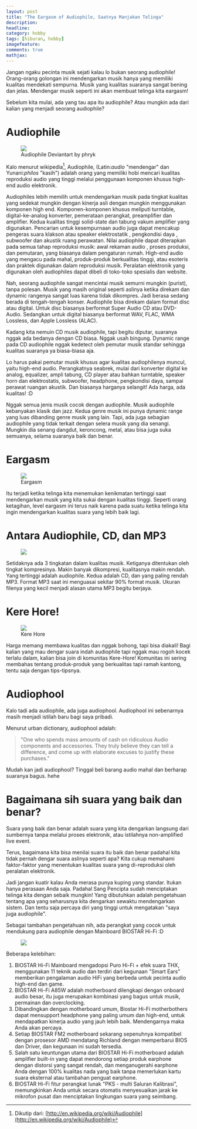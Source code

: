 ```yaml
---
layout: post
title: "The Eargasm of Audiophile, Saatnya Manjakan Telinga"
description:
headline: 
category: hobby
tags: [hiburan, hobby]
imagefeature: 
comments: true
mathjax: 
---
```


Jangan ngaku pecinta musik sejati kalau lo bukan seorang audiophile! Orang-orang golongan ini mendengarkan musik hanya yang memiliki kualitas mendekati sempurna. Musik yang kualitas suaranya sangat bening dan jelas. Mendengar musik seperti ini akan membuat telinga kita eargasm!

Sebelum kita mulai, ada yang tau apa itu audiophile? Atau mungkin ada dari kalian yang menjadi seorang audiophile?

# Audiophile #

<figure>
	<a href="http://fc01.deviantart.net/fs21/f/2007/285/6/5/_audiophile_by_phryk.png"><img src="http://fc01.deviantart.net/fs21/f/2007/285/6/5/_audiophile_by_phryk.png"></a>
	<figcaption>Audiophile Deviantart by phryk</figcaption>
</figure>

Kalo menurut wikipedia[^1], Audiophile, (Latin:*audio* "mendengar" dan Yunani:*philos* "kasih") adalah orang yang memiliki hobi mencari kualitas reproduksi audio yang tinggi melalui penggunaan komponen khusus high-end audio elektronik.

Audiophiles lebih memilih untuk mendengarkan musik pada tingkat kualitas yang sedekat mungkin dengan kinerja asli dengan mungkin menggunakan komponen high end. Komponen-komponen khusus meliputi turntable, digital-ke-analog konverter, pemerataan perangkat, preamplifier dan amplifier. Kedua kualitas tinggi solid-state dan tabung vakum amplifier yang digunakan. Pencarian untuk kesempurnaan audio juga dapat mencakup pengeras suara klakson atau speaker elektrostatik , pengkondisi daya , subwoofer dan akustik ruang perawatan. Nilai audiophile dapat diterapkan pada semua tahap reproduksi musik: awal rekaman audio , proses produksi, dan pemutaran, yang biasanya dalam pengaturan rumah. High-end audio yang mengacu pada mahal, produk-produk berkualitas tinggi, atau esoteris dan praktek digunakan dalam reproduksi musik. Peralatan elektronik yang digunakan oleh audiophiles dapat dibeli di toko-toko spesialis dan website.

Nah, seorang audiophile sangat mencintai musik semurni mungkin (purist), tanpa polesan. Musik yang masih original seperti aslinya ketika direkam dan dynamic rangenya sangat luas karena tidak dikompres. Jadi berasa sedang berada di tengah-tengah konser. Audiophile bisa direkam dalam format disc atau digital. Untuk disc biasanya berformat Super Audio CD atau DVD-Audio. Sedangkan untuk digital biasanya berformat WAV, FLAC, WMA Lossless, dan Apple Lossless (ALAC).

Kadang kita nemuin CD musik audiophile, tapi begitu diputar, suaranya nggak ada bedanya dengan CD biasa. Nggak usah bingung. Dynamic range pada CD audiophile nggak kedetect oleh pemutar musik standar sehingga kualitas suaranya ya biasa-biasa aja.

Lo harus pakai pemutar musik khusus agar kualitas audiophilenya muncul, yaitu high-end audio. Perangkatnya seabrek, mulai dari konverter digital ke analog, equalizer, ampli tabung, CD player atau bahkan turntable, speaker horn dan elektrostatis, subwoofer, headphone, pengkondisi daya, sampai perawat ruangan akustik. Dan biasanya harganya selangit! Ada harga, ada kualitas! :D

Nggak semua jenis musik cocok dengan audiophile. Musik audiophile kebanyakan klasik dan jazz. Kedua genre musik ini punya dynamic range yang luas dibanding genre musik yang lain. Tapi, ada juga sebagian audiophile yang tidak terkait dengan selera musik yang dia senangi. Mungkin dia senang dangdut, keroncong, metal, atau bisa juga suka semuanya, selama suaranya baik dan benar.

# Eargasm #

<figure>
	<a href="https://33.media.tumblr.com/0ac668c7c54360f84c126b69e4b3a2fd/tumblr_n45305iYwM1s02rnqo1_400.gif"><img src="https://33.media.tumblr.com/0ac668c7c54360f84c126b69e4b3a2fd/tumblr_n45305iYwM1s02rnqo1_400.gif"></a>
	<figcaption>Eargasm</figcaption>
</figure>

Itu terjadi ketika telinga kita menemukan kenikmatan tertinggi saat mendengarkan musik yang kita sukai dengan kualitas tinggi. Seperti orang ketagihan, level eargasm ini terus naik karena pada suatu ketika telinga kita ingin mendengarkan kualitas suara yang lebih baik lagi.

# Antara Audiophile, CD, dan MP3 #

<figure>
	<a href="http://www.digikit.ca/images/D/abc-No5.jpg"><img src="http://www.digikit.ca/images/D/abc-No5.jpg"></a>
</figure>

Setidaknya ada 3 tingkatan dalam kualitas musik. Ketiganya ditentukan oleh tingkat kompresinya. Makin banyak dikompresi, kualitasnya makin rendah. Yang tertinggi adalah audiophile. Kedua adalah CD, dan yang paling rendah MP3. Format MP3 saat ini menguasai sekitar 90% format musik. Ukuran filenya yang kecil menjadi alasan utama MP3 begitu berjaya.

# Kere Hore! #

<figure>
	<a href="https://pbs.twimg.com/profile_images/3120871742/4b098b5a85b1201e32bf9cfe5d9a3042_400x400.jpeg"><img src="https://pbs.twimg.com/profile_images/3120871742/4b098b5a85b1201e32bf9cfe5d9a3042_400x400.jpeg"></a>
	<figcaption>Kere Hore</figcaption>
</figure>

Harga memang membawa kualitas dan nggak bohong, tapi bisa diakali! Bagi kalian yang mau dengar suara indah audiophile tapi nggak mau rogoh kocek terlalu dalam, kalian bisa join di komunitas Kere-Hore! Komunitas ini sering membahas tentang produk-produk yang berkualitas tapi ramah kantong, tentu saja dengan tips-tipsnya.

# Audiophool #

Kalo tadi ada audiophile, ada juga audiophool. Audiophool ini sebenarnya masih menjadi istilah baru bagi saya pribadi.

Menurut urban dictionary, audiophool adalah:

> "One who spends mass amounts of cash on ridiculous Audio components and accessories. They truly believe they can tell a difference, and come up with elaborate excuses to justify these purchases."

Mudah kan jadi audiophool? Tinggal beli barang audio mahal dan berharap suaranya bagus. hehe

# Bagaimana sih suara yang baik dan benar? #

Suara yang baik dan benar adalah suara yang kita dengarkan langsung dari sumbernya tanpa melalui proses elektronik, atau istilahnya non-amplified live event.

Terus, bagaimana kita bisa menilai suara itu baik dan benar padahal kita tidak pernah dengar suara aslinya seperti apa? Kita cukup memahami faktor-faktor yang menentukan kualitas suara yang di-reproduksi oleh peralatan elektronik.

Jadi jangan kuatir kalau Anda merasa punya kuping yang standar. Itukan hanya perasaan Anda saja. Padahal Sang Pencipta sudah menciptakan telinga kita dengan sebaik mungkin! Yang dibutuhkan adalah pengetahuan tentang apa yang seharusnya kita dengarkan sewaktu mendengarkan sistem. Dan tentu saja percaya diri yang tinggi untuk mengatakan "saya juga audiophile".



Sebagai tambahan pengetahuan nih, ada perangkat yang cocok untuk mendukung para audiophile dengan Mainboard BIOSTAR Hi-Fi :D

<figure>
	<a href="http://kkcdn-static.kaskus.co.id/images/2013/05/06/3922947_20130506041635.jpg"><img src="http://kkcdn-static.kaskus.co.id/images/2013/05/06/3922947_20130506041635.jpg"></a>
</figure>

Beberapa kelebihan:

1. BIOSTAR Hi-Fi Mainboard mengadopsi Puro Hi-Fi + efek suara THX, menggunakan 11 teknik audio dan terdiri dari kegunaan "Smart Ears" memberikan pengalaman audio HiFi yang berbeda untuk pecinta audio high-end dan game.
2. BIOSTAR Hi-Fi A85W adalah motherboard dilengkapi dengan onboard audio besar, itu juga merupakan kombinasi yang bagus untuk musik, permainan dan overclocking.
3. Dibandingkan dengan motherboard umum, Biostar Hi-Fi motherbothers dapat mensupport headphone yang paling umum dan high-end, untuk mendapatkan kinerja audio yang jauh lebih baik. Mendengarnya maka Anda akan percaya.
4. Setiap BIOSTAR FM2 motherboard sekarang sepenuhnya kompatibel dengan prosesor AMD mendatang Richland dengan memperbarui BIOS dan Driver, dan kegunaan ini sudah tersedia.
5. Salah satu keuntungan utama dari BIOSTAR Hi-Fi motherboard adalah amplifier built-in yang dapat mendorong setiap produk earphone dengan distorsi yang sangat rendah, dan menganugerahi earphone Anda dengan 100% kualitas nada yang baik tanpa memerlukan kartu suara eksternal atau tambahan penguat earphone.
6. BIOSTAR Hi-Fi fitur perangkat lunak "PKS - multi Saluran Kalibrasi", memungkinkan Anda untuk secara otomatis menyesuaikan jarak ke mikrofon pusat dan menciptakan lingkungan suara yang seimbang.

[^1]: Dikutip dari: [http://en.wikipedia.org/wiki/Audiophile](http://en.wikipedia.org/wiki/Audiophile)
